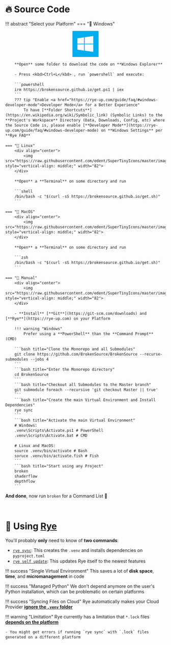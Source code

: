 # 🔥 Source Code

!!! abstract "Select your Platform"
    === "💠 Windows"
        <div align="center">
            <img src="https://raw.githubusercontent.com/edent/SuperTinyIcons/master/images/svg/windows.svg" style="vertical-align: middle;" width="82">
        </div>

        **Open** some folder to download the code on **Windows Explorer**

        - Press <kbd>Ctrl+L</kbd> , run `powershell` and execute:

        ```powershell
        irm https://brokensource.github.io/get.ps1 | iex
        ```
        ??? tip "Enable <a href="https://rye-up.com/guide/faq/#windows-developer-mode">Developer Mode</a> for a Better Experience"
            To have [**Folder Shortcuts**](https://en.wikipedia.org/wiki/Symbolic_link) (Symbolic Links) to the **Project's Workspace** Directory (Data, Downloads, Config, etc) where the Source Code is, please enable [**Developer Mode**](https://rye-up.com/guide/faq/#windows-developer-mode) on **Windows Settings** per **Rye FAQ**

    === "🐧 Linux"
        <div align="center">
            <img src="https://raw.githubusercontent.com/edent/SuperTinyIcons/master/images/svg/linux.svg" style="vertical-align: middle;" width="82">
        </div>

        **Open** a **Terminal** on some directory and run

        ```shell
        /bin/bash -c "$(curl -sS https://brokensource.github.io/get.sh)"
        ```

    === "🍎 MacOS"
        <div align="center">
            <img src="https://raw.githubusercontent.com/edent/SuperTinyIcons/master/images/svg/apple.svg" style="vertical-align: middle;" width="82">
        </div>

        **Open** a **Terminal** on some directory and run

        ```zsh
        /bin/bash -c "$(curl -sS https://brokensource.github.io/get.sh)"
        ```

    === "🧭 Manual"
        <div align="center">
            <img src="https://raw.githubusercontent.com/edent/SuperTinyIcons/master/images/svg/git.svg" style="vertical-align: middle;" width="82">
        </div>

        - **Install** [**Git**](https://git-scm.com/downloads) and [**Rye**](https://rye-up.com) on your Platform

        !!! warning "Windows"
            Prefer using a **PowerShell** than the **Command Prompt** (CMD)

        ```bash title="Clone the Monorepo and all Submodules"
        git clone https://github.com/BrokenSource/BrokenSource --recurse-submodules --jobs 4
        ```
        ```bash title="Enter the Monorepo directory"
        cd BrokenSource
        ```
        ```bash title="Checkout all Submodules to the Master branch"
        git submodule foreach --recursive 'git checkout Master || true'
        ```
        ```bash title="Create the main Virtual Environment and Install Dependencies"
        rye sync
        ```
        ```bash title="Activate the main Virtual Environment"
        # Windows:
        .venv\Scripts\Activate.ps1 # PowerShell
        .venv\Scripts\Activate.bat # CMD

        # Linux and MacOS:
        source .venv/bin/activate # Bash
        soruce .venv/bin/activate.fish # Fish
        ```
        ```bash title="Start using any Project"
        broken
        shaderflow
        depthflow
        ```

**And done**, now run `broken` for a Command List 🚀

<br>

# 🌾 <b>Using <a href="https://rye-up.com">Rye</a></b>

You'll probably **only** need to know of **two commands**:

- [`rye sync`](https://rye-up.com/guide/sync): This creates the `.venv` and installs dependencies on `pyproject.toml`
- [`rye self update`](https://rye-up.com/guide/installation/#updating-rye): This updates Rye itself to the newest features

!!! success "Single Virtual Environment"
    This saves a lot of **disk space**, **time**, and **micromanagement** in code

!!! success "Managed Python"
    We don't depend anymore on the user's Python installation, which can be problematic on certain platforms


!!! success "Syncing Files on Cloud"
    Rye automatically makes your Cloud Provider [**ignore the `.venv` folder**](https://rye-up.com/guide/config/)

!!! warning "Limitation"
    Rye currently has a limitation that `*.lock` files [**depends on the platform**](https://rye-up.com/guide/sync/#limitations)

    - You might get errors if running `rye sync` with `.lock` files generated on a different platform
